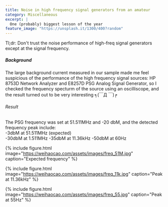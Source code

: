 ```yaml
---
title: Noise in high frequency signal generators from an amateur 
category: Miscellaneous 
excerpt: |    
  One (probably) biggest lesson of the year 
feature_image: "https://unsplash.it/1300/400?random"
---
```


Tl;dr: Don't trust the noise performance of high-freq signal generators except at the signal frequency.

<!-- more -->

##### Background 

The large background current measured in our sample made me feel suspicious of the performance of the high frequency signal sources: HP 8753D Network Analyzer and E8257D PSG Analog Signal Generator, so I checked the frequency specturm of the source using an oscilliscope, and the result turned out to be very interesting ┑(￣Д ￣)┍   
  
###### Result 


The PSG frequency was set at 51.511MHz and -20 dbM, and the detected frequency peak include:  
-3dbM at 51.511MHz (expected)  
-30dbM at 1.511MHz
-35dbM at 11.36kHz
-50dbM at 60Hz

{% include figure.html image="https://weihaocao.com/assets/images/freq_51M.jpg" caption="Expected frequency" %} 

{% include figure.html image="https://weihaocao.com/assets/images/freq_11k.jpg" caption="Peak at 11.36kHz" %} 

{% include figure.html image="https://weihaocao.com/assets/images/freq_55.jpg" caption="Peak at 55Hz" %} 
